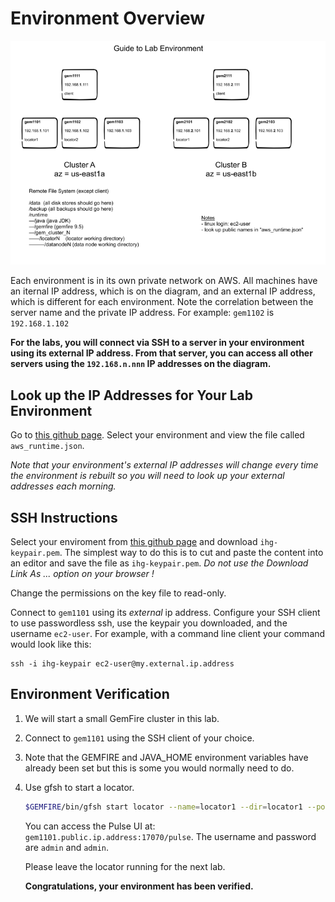# Environment Overview


![Lab Environment](resources/environment_guide.png)

Each environment is in its own private network on AWS. All machines have an 
iternal IP address, which is on the diagram, and an external IP address, which 
is different for each environment.  Note the correlation between the server 
name and the private IP address.  For example: `gem1102` is `192.168.1.102`

__For the labs, you will connect via SSH to a server in your environment 
using its external IP address.  From that server, you can access all other 
servers using the `192.168.n.nnn` IP addresses on the diagram.__

## Look up the IP Addresses for Your Lab Environment

Go to [this github page](https://github.com/Pivotal-Data-Engineering/ihg-ops-workshop/tree/master/environments).  Select your environment and view the file called `aws_runtime.json`.  

_Note that your environment's external IP addresses will change every time
the environment is rebuilt so you will need to look up your external addresses 
each morning._


## SSH Instructions
 
Select your enviroment from [this github page](https://github.com/Pivotal-Data-Engineering/ihg-ops-workshop/tree/master/environments) and download 
`ihg-keypair.pem`. The simplest way to do this is to cut and paste the content 
into an editor and save the file as `ihg-keypair.pem`.  _Do not use the 
Download Link As ... option on your browser !_

Change the permissions on the key file to read-only.  

Connect to `gem1101` using its _external_ ip address. Configure your SSH client 
to use passwordless ssh, use the keypair you downloaded, and the username 
`ec2-user`.  For example, with a command line client your command would look 
like this:

```
ssh -i ihg-keypair ec2-user@my.external.ip.address
```

## Environment Verification

1. We will start a small GemFire cluster in this lab.
2. Connect to `gem1101` using the SSH client of your choice.
3. Note that the GEMFIRE and JAVA_HOME environment variables have already 
been set but this is some you would normally need to do.
4. Use gfsh to start a locator.
	
	```bash
	$GEMFIRE/bin/gfsh start locator --name=locator1 --dir=locator1 --port=10000 --http-service-port=17070
	```

	You can access the Pulse UI at: `gem1101.public.ip.address:17070/pulse`. 
	The username and password are `admin` and `admin`.


	Please leave the locator running for the next lab.
	
	__Congratulations, your environment has been verified.__



